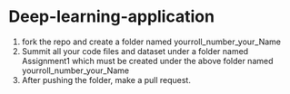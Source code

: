 # Deep-learning-application
1. fork the repo and create a folder named yourroll_number_your_Name
2. Summit all your code files and dataset under a folder named Assignment1 which must be created under the above folder named yourroll_number_your_Name
3. After pushing the folder, make a pull request.
